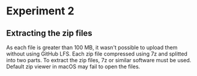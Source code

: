 # Experiment 2

## Extracting the zip files

As each file is greater than 100 MB, it wasn't possible to upload them without
using GitHub LFS. Each zip file compressed using 7z and splitted into two
parts. To extract the zip files, 7z or similar software must be used. Default
zip viewer in macOS may fail to open the files.
